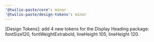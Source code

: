 ```yaml
---
'@twilio-paste/core': minor
'@twilio-paste/design-tokens': minor
---
```


[Design Tokens]: add 4 new tokens for the Display Heading package: fontSize120, fontWeightExtrabold, lineHeight 105, lineHeight 120.
